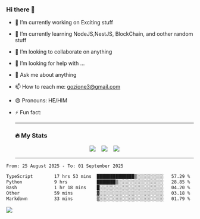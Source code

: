 ### Hi there 👋

<!--
**charlieScript/charlieScript** is a ✨ _special_ ✨ repository because its `README.md` (this file) appears on your GitHub profile.

Here are some ideas to get you started: -->

- 🔭 I’m currently working on Exciting stuff
- 🌱 I’m currently learning NodeJS,NestJS, BlockChain, and oother random stuff
- 👯 I’m looking to collaborate on anything
- 🤔 I’m looking for help with ...
- 💬 Ask me about anything
- 📫 How to reach me: gozione3@gmail.com
- 😄 Pronouns: HE/HIM
- ⚡ Fun fact:


  ---

  ### :fire: My Stats

  <div id="stats" align="center">
  <img src="http://github-readme-streak-stats.herokuapp.com?user=charlieScript&theme=dark&date_format=M%20j%5B%2C%20Y%5D" />&nbsp;&nbsp;&nbsp;
  <img src="https://github-readme-stats.vercel.app/api/top-langs/?username=charlieScript&layout=compact&theme=vision-friendly-dark"/>&nbsp;&nbsp;&nbsp;
  <img src="https://github-readme-stats.vercel.app/api?username=charlieScript&show_icons=true&theme=radical"/>
  </div>

  ---



<!--START_SECTION:waka-->

```txt
From: 25 August 2025 - To: 01 September 2025

TypeScript        17 hrs 53 mins  ██████████████▒░░░░░░░░░░   57.29 %
Python            9 hrs           ███████▒░░░░░░░░░░░░░░░░░   28.85 %
Bash              1 hr 18 mins    █░░░░░░░░░░░░░░░░░░░░░░░░   04.20 %
Other             59 mins         ▓░░░░░░░░░░░░░░░░░░░░░░░░   03.18 %
Markdown          33 mins         ▒░░░░░░░░░░░░░░░░░░░░░░░░   01.79 %
```

<!--END_SECTION:waka-->
![](https://komarev.com/ghpvc/?username=charlieScript)
